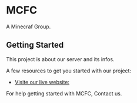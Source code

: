 # MCFC

A Minecraf Group.

## Getting Started

This project is about our server and its infos.

A few resources to get you started with our project:

- [Visite our live website:](https://argon-ability-367217.firebaseapp.com/?fbclid=IwZXh0bgNhZW0CMTEAAR2_jouIB_gJbeZ4FXQtol0KkpRQufF1UZa1EJKxMNtWvzWuYHvX2uPNsbk_aem_eCSfmnhrpTKrBvhAJMMRDQ)


For help getting started with MCFC, Contact us.

